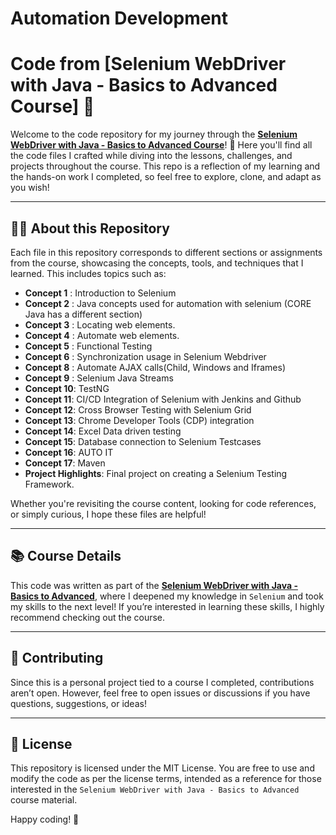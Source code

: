 # Automation Development

# Code from [Selenium WebDriver with Java - Basics to Advanced Course] 🚀

Welcome to the code repository for my journey through the **[Selenium WebDriver with Java - Basics to Advanced Course](https://www.udemy.com/share/101WrI3@8eB0MndgqASrxPRMasrYgPSH2FILK4rl34uL4dVAyM2uT5wC-h0KIv4aqt55_ahDgA==/)**! 🎉 Here you'll find all the code files I crafted while diving into the lessons, challenges, and projects throughout the course. This repo is a reflection of my learning and the hands-on work I completed, so feel free to explore, clone, and adapt as you wish!

---

## 🧑‍💻 About this Repository

Each file in this repository corresponds to different sections or assignments from the course, showcasing the concepts, tools, and techniques that I learned. This includes topics such as:

- **Concept 1** : Introduction to Selenium
- **Concept 2** : Java concepts used for automation with selenium (CORE Java has a different section)
- **Concept 3** : Locating web elements.
- **Concept 4** : Automate web elements.
- **Concept 5** : Functional Testing
- **Concept 6** : Synchronization usage in Selenium Webdriver
- **Concept 8** : Automate AJAX calls(Child, Windows and Iframes)
- **Concept 9** : Selenium Java Streams
- **Concept 10**: TestNG
- **Concept 11**: CI/CD Integration of Selenium with Jenkins and Github
- **Concept 12**: Cross Browser Testing with Selenium Grid
- **Concept 13**: Chrome Developer Tools (CDP) integration
- **Concept 14**: Excel Data driven testing
- **Concept 15**: Database connection to Selenium Testcases
- **Concept 16**: AUTO IT
- **Concept 17**: Maven
- **Project Highlights**: Final project on creating a Selenium Testing Framework.

Whether you're revisiting the course content, looking for code references, or simply curious, I hope these files are helpful!

---

## 📚 Course Details

This code was written as part of the **[Selenium WebDriver with Java - Basics to Advanced](https://www.udemy.com/share/101WrI3@8eB0MndgqASrxPRMasrYgPSH2FILK4rl34uL4dVAyM2uT5wC-h0KIv4aqt55_ahDgA==/)**, where I deepened my knowledge in `Selenium` and took my skills to the next level! If you’re interested in learning these skills, I highly recommend checking out the course.

---

## 🤝 Contributing

Since this is a personal project tied to a course I completed, contributions aren’t open. However, feel free to open issues or discussions if you have questions, suggestions, or ideas!

---

## 📜 License

This repository is licensed under the MIT License. You are free to use and modify the code as per the license terms, intended as a reference for those interested in the `Selenium WebDriver with Java - Basics to Advanced` course material.

Happy coding! 🚀
